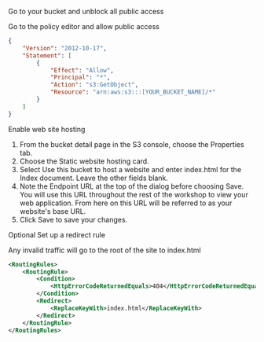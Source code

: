 Go to your bucket and unblock all public access

Go to the policy editor and allow public access

```json
{
    "Version": "2012-10-17",
    "Statement": [
        {
            "Effect": "Allow", 
            "Principal": "*", 
            "Action": "s3:GetObject", 
            "Resource": "arn:aws:s3:::[YOUR_BUCKET_NAME]/*" 
        } 
    ] 
}
```

Enable web site hosting

1. From the bucket detail page in the S3 console, choose the Properties tab.
1. Choose the Static website hosting card.
1. Select Use this bucket to host a website and enter index.html for the Index document. Leave the other fields blank.
1. Note the Endpoint URL at the top of the dialog before choosing Save. You will use this URL throughout the rest of the workshop to view your web application. From here on this URL will be referred to as your website's base URL.
1. Click Save to save your changes.


Optional Set up a redirect rule

Any invalid traffic will go to the root of the site to index.html

```xml
<RoutingRules>
    <RoutingRule>
        <Condition>
            <HttpErrorCodeReturnedEquals>404</HttpErrorCodeReturnedEquals>
        </Condition>
        <Redirect>            
            <ReplaceKeyWith>index.html</ReplaceKeyWith>
        </Redirect>
    </RoutingRule>
</RoutingRules>
```